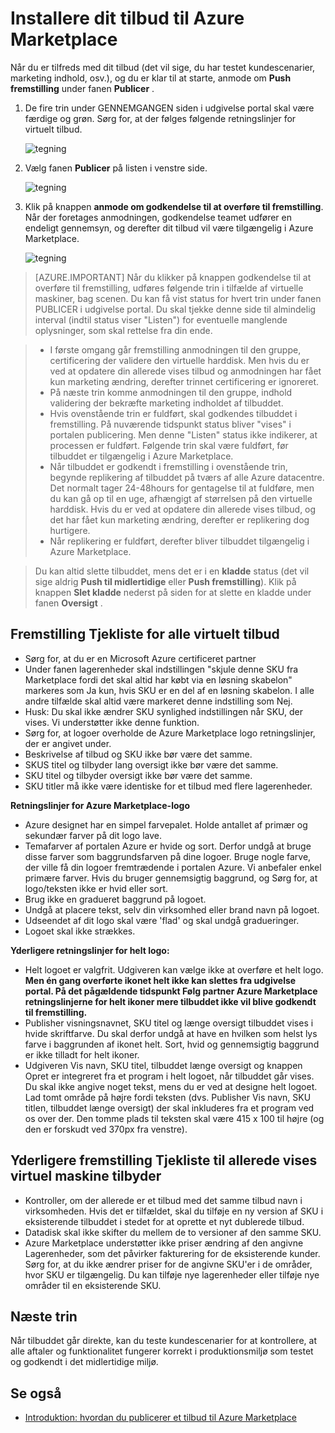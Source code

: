 <properties
   pageTitle="Installere dit tilbud til Azure Marketplace | Microsoft Azure"
   description="Få mere at vide om, og gennemgå vejledningen for at installere dit tilbud – virtuelt billede udvikler service datatjeneste, og – til Azure Marketplace."
   services="marketplace-publishing"
   documentationCenter=""
   authors="HannibalSII"
   manager="hascipio"
   editor=""/>

<tags
   ms.service="marketplace"
   ms.devlang="na"
   ms.topic="article"
   ms.tgt_pltfrm="na"
   ms.workload="na"
   ms.date="08/02/2016"
   ms.author="hascipio" />

# <a name="deploy-your-offer-to-the-azure-marketplace"></a>Installere dit tilbud til Azure Marketplace
Når du er tilfreds med dit tilbud (det vil sige, du har testet kundescenarier, marketing indhold, osv.), og du er klar til at starte, anmode om **Push fremstilling** under fanen **Publicer** .  

1. De fire trin under GENNEMGANGEN siden i udgivelse portal skal være færdige og grøn. Sørg for, at der følges følgende retningslinjer for virtuelt tilbud.

    ![tegning][img-pubportal-walkthru-checked]

2. Vælg fanen **Publicer** på listen i venstre side.

    ![tegning][img-pubportal-menu-publish]

3. Klik på knappen **anmode om godkendelse til at overføre til fremstilling**. Når der foretages anmodningen, godkendelse teamet udfører en endeligt gennemsyn, og derefter dit tilbud vil være tilgængelig i Azure Marketplace.

    ![tegning][img-pubportal-publish-pushproduction]

>[AZURE.IMPORTANT] Når du klikker på knappen godkendelse til at overføre til fremstilling, udføres følgende trin i tilfælde af virtuelle maskiner, bag scenen. Du kan få vist status for hvert trin under fanen PUBLICER i udgivelse portal. Du skal tjekke denne side til almindelig interval (indtil status viser "Listen") for eventuelle manglende oplysninger, som skal rettelse fra din ende.

> - I første omgang går fremstilling anmodningen til den gruppe, certificering der validere den virtuelle harddisk. Men hvis du er ved at opdatere din allerede vises tilbud og anmodningen har fået kun marketing ændring, derefter trinnet certificering er ignoreret.
> - På næste trin komme anmodningen til den gruppe, indhold validering der bekræfte marketing indholdet af tilbuddet.
> - Hvis ovenstående trin er fuldført, skal godkendes tilbuddet i fremstilling. På nuværende tidspunkt status bliver "vises" i portalen publicering. Men denne "Listen" status ikke indikerer, at processen er fuldført. Følgende trin skal være fuldført, før tilbuddet er tilgængelig i Azure Marketplace.
> - Når tilbuddet er godkendt i fremstilling i ovenstående trin, begynde replikering af tilbuddet på tværs af alle Azure datacentre. Det normalt tager 24-48hours for gentagelse til at fuldføre, men du kan gå op til en uge, afhængigt af størrelsen på den virtuelle harddisk. Hvis du er ved at opdatere din allerede vises tilbud, og det har fået kun marketing ændring, derefter er replikering dog hurtigere.
> - Når replikering er fuldført, derefter bliver tilbuddet tilgængelig i Azure Marketplace.

> Du kan altid slette tilbuddet, mens det er i en **kladde** status (det vil sige aldrig **Push til midlertidige** eller **Push fremstilling**). Klik på knappen **Slet kladde** nederst på siden for at slette en kladde under fanen **Oversigt** .


## <a name="production-checklist-for-all-virtual-machine-offers"></a>Fremstilling Tjekliste for alle virtuelt tilbud

- Sørg for, at du er en Microsoft Azure certificeret partner
- Under fanen lagerenheder skal indstillingen "skjule denne SKU fra Marketplace fordi det skal altid har købt via en løsning skabelon" markeres som Ja kun, hvis SKU er en del af en løsning skabelon. I alle andre tilfælde skal altid være markeret denne indstilling som Nej.
- Husk: Du skal ikke ændrer SKU synlighed indstillingen når SKU, der vises. Vi understøtter ikke denne funktion.
- Sørg for, at logoer overholde de Azure Marketplace logo retningslinjer, der er angivet under.
- Beskrivelse af tilbud og SKU ikke bør være det samme.
- SKUS titel og tilbyder lang oversigt ikke bør være det samme.
- SKU titel og tilbyder oversigt ikke bør være det samme.
- SKU titler må ikke være identiske for et tilbud med flere lagerenheder.

**Retningslinjer for Azure Marketplace-logo**

- Azure designet har en simpel farvepalet. Holde antallet af primær og sekundær farver på dit logo lave.
- Temafarver af portalen Azure er hvide og sort. Derfor undgå at bruge disse farver som baggrundsfarven på dine logoer. Bruge nogle farve, der ville få din logoer fremtrædende i portalen Azure. Vi anbefaler enkel primære farver. Hvis du bruger gennemsigtig baggrund, og Sørg for, at logo/teksten ikke er hvid eller sort.
- Brug ikke en gradueret baggrund på logoet.
- Undgå at placere tekst, selv din virksomhed eller brand navn på logoet.
- Udseendet af dit logo skal være 'flad' og skal undgå gradueringer.
- Logoet skal ikke strækkes.

**Yderligere retningslinjer for helt logo:**

- Helt logoet er valgfrit. Udgiveren kan vælge ikke at overføre et helt logo. **Men én gang overførte ikonet helt ikke kan slettes fra udgivelse portal. På det pågældende tidspunkt Følg partner Azure Marketplace retningslinjerne for helt ikoner mere tilbuddet ikke vil blive godkendt til fremstilling.**
- Publisher visningsnavnet, SKU titel og længe oversigt tilbuddet vises i hvide skriftfarve. Du skal derfor undgå at have en hvilken som helst lys farve i baggrunden af ikonet helt. Sort, hvid og gennemsigtig baggrund er ikke tilladt for helt ikoner.
- Udgiveren Vis navn, SKU titel, tilbuddet længe oversigt og knappen Opret er integreret fra et program i helt logoet, når tilbuddet går vises. Du skal ikke angive noget tekst, mens du er ved at designe helt logoet. Lad tomt område på højre fordi teksten (dvs. Publisher Vis navn, SKU titlen, tilbuddet længe oversigt) der skal inkluderes fra et program ved os over der. Den tomme plads til teksten skal være 415 x 100 til højre (og den er forskudt ved 370px fra venstre).


## <a name="additional-production-checklist-for-already-listed-virtual-machine-offers"></a>Yderligere fremstilling Tjekliste til allerede vises virtuel maskine tilbyder

- Kontroller, om der allerede er et tilbud med det samme tilbud navn i virksomheden. Hvis det er tilfældet, skal du tilføje en ny version af SKU i eksisterende tilbuddet i stedet for at oprette et nyt dublerede tilbud.
- Datadisk skal ikke skifter du mellem de to versioner af den samme SKU.
- Azure Marketplace understøtter ikke priser ændring af den angivne Lagerenheder, som det påvirker fakturering for de eksisterende kunder. Sørg for, at du ikke ændrer priser for de angivne SKU'er i de områder, hvor SKU er tilgængelig. Du kan tilføje nye lagerenheder eller tilføje nye områder til en eksisterende SKU.


## <a name="next-steps"></a>Næste trin
Når tilbuddet går direkte, kan du teste kundescenarier for at kontrollere, at alle aftaler og funktionalitet fungerer korrekt i produktionsmiljø som testet og godkendt i det midlertidige miljø.

## <a name="see-also"></a>Se også
- [Introduktion: hvordan du publicerer et tilbud til Azure Marketplace](marketplace-publishing-getting-started.md)

[img-pubportal-walkthru-checked]:media/marketplace-publishing-push-to-production/pubportal-walkthru-checked.png
[img-pubportal-menu-publish]:media/marketplace-publishing-push-to-production/pubportal-menu-publish.png
[img-pubportal-publish-pushproduction]:media/marketplace-publishing-push-to-production/pubportal-publish-pushproduction.png
